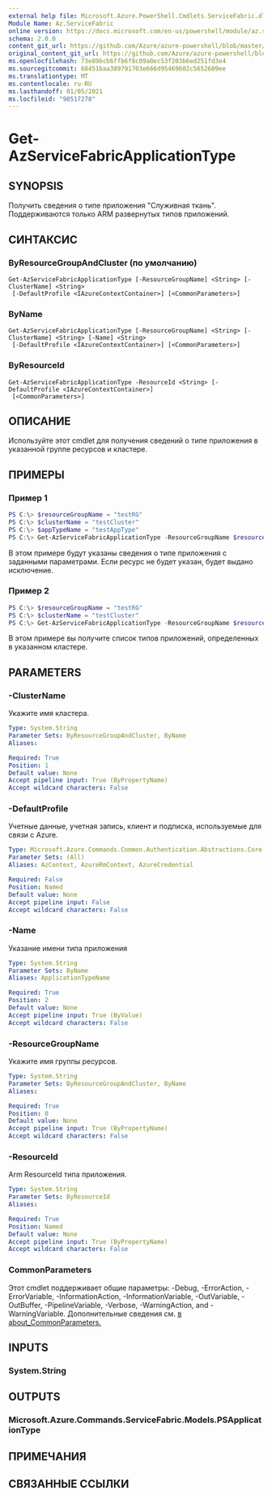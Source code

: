 ```yaml
---
external help file: Microsoft.Azure.PowerShell.Cmdlets.ServiceFabric.dll-Help.xml
Module Name: Az.ServiceFabric
online version: https://docs.microsoft.com/en-us/powershell/module/az.servicefabric/get-azservicefabricapplicationtype
schema: 2.0.0
content_git_url: https://github.com/Azure/azure-powershell/blob/master/src/ServiceFabric/ServiceFabric/help/Get-AzServiceFabricApplicationType.md
original_content_git_url: https://github.com/Azure/azure-powershell/blob/master/src/ServiceFabric/ServiceFabric/help/Get-AzServiceFabricApplicationType.md
ms.openlocfilehash: 73e89bcb6ffb6f8c09a0ec53f203b6ed251fd3e4
ms.sourcegitcommit: 68451baa389791703e666d95469602c5652609ee
ms.translationtype: MT
ms.contentlocale: ru-RU
ms.lasthandoff: 01/05/2021
ms.locfileid: "98517278"
---
```

# Get-AzServiceFabricApplicationType

## SYNOPSIS
Получить сведения о типе приложения "Служивная ткань". Поддерживаются только ARM развернутых типов приложений.

## СИНТАКСИС

### ByResourceGroupAndCluster (по умолчанию)
```
Get-AzServiceFabricApplicationType [-ResourceGroupName] <String> [-ClusterName] <String>
 [-DefaultProfile <IAzureContextContainer>] [<CommonParameters>]
```

### ByName
```
Get-AzServiceFabricApplicationType [-ResourceGroupName] <String> [-ClusterName] <String> [-Name] <String>
 [-DefaultProfile <IAzureContextContainer>] [<CommonParameters>]
```

### ByResourceId
```
Get-AzServiceFabricApplicationType -ResourceId <String> [-DefaultProfile <IAzureContextContainer>]
 [<CommonParameters>]
```

## ОПИСАНИЕ
Используйте этот cmdlet для получения сведений о типе приложения в указанной группе ресурсов и кластере.

## ПРИМЕРЫ

### Пример 1
```powershell
PS C:\> $resourceGroupName = "testRG"
PS C:\> $clusterName = "testCluster"
PS C:\> $appTypeName = "testAppType"
PS C:\> Get-AzServiceFabricApplicationType -ResourceGroupName $resourceGroupName -ClusterName $clusterName -Name $appTypeName
```

В этом примере будут указаны сведения о типе приложения с заданными параметрами. Если ресурс не будет указан, будет выдано исключение.

### Пример 2
```powershell
PS C:\> $resourceGroupName = "testRG"
PS C:\> $clusterName = "testCluster"
PS C:\> Get-AzServiceFabricApplicationType -ResourceGroupName $resourceGroupName -ClusterName $clusterName
```

В этом примере вы получите список типов приложений, определенных в указанном кластере.

## PARAMETERS

### -ClusterName
Укажите имя кластера.

```yaml
Type: System.String
Parameter Sets: ByResourceGroupAndCluster, ByName
Aliases:

Required: True
Position: 1
Default value: None
Accept pipeline input: True (ByPropertyName)
Accept wildcard characters: False
```

### -DefaultProfile
Учетные данные, учетная запись, клиент и подписка, используемые для связи с Azure.

```yaml
Type: Microsoft.Azure.Commands.Common.Authentication.Abstractions.Core.IAzureContextContainer
Parameter Sets: (All)
Aliases: AzContext, AzureRmContext, AzureCredential

Required: False
Position: Named
Default value: None
Accept pipeline input: False
Accept wildcard characters: False
```

### -Name
Указание имени типа приложения

```yaml
Type: System.String
Parameter Sets: ByName
Aliases: ApplicationTypeName

Required: True
Position: 2
Default value: None
Accept pipeline input: True (ByValue)
Accept wildcard characters: False
```

### -ResourceGroupName
Укажите имя группы ресурсов.

```yaml
Type: System.String
Parameter Sets: ByResourceGroupAndCluster, ByName
Aliases:

Required: True
Position: 0
Default value: None
Accept pipeline input: True (ByPropertyName)
Accept wildcard characters: False
```

### -ResourceId
Arm ResourceId типа приложения.

```yaml
Type: System.String
Parameter Sets: ByResourceId
Aliases:

Required: True
Position: Named
Default value: None
Accept pipeline input: True (ByPropertyName)
Accept wildcard characters: False
```

### CommonParameters
Этот cmdlet поддерживает общие параметры: -Debug, -ErrorAction, -ErrorVariable, -InformationAction, -InformationVariable, -OutVariable, -OutBuffer, -PipelineVariable, -Verbose, -WarningAction, and -WarningVariable. Дополнительные сведения см. [в about_CommonParameters.](http://go.microsoft.com/fwlink/?LinkID=113216)

## INPUTS

### System.String

## OUTPUTS

### Microsoft.Azure.Commands.ServiceFabric.Models.PSApplicationType

## ПРИМЕЧАНИЯ

## СВЯЗАННЫЕ ССЫЛКИ
